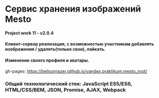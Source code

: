 # Сервис хранения изображений Mesto
#### Project work 11 - v2.0.4
#### Клиент-сервер реализация, с возможностью участникам добавлять изображения / удалять(только свои), лайкать.
#### Изменение своего профиля и аватары.
gh-pages: 
https://belisonrazer.github.io/yandex.praktikum.mesto_root/

### Общий технологический стек: JavaScript ES5/ES6, HTML/CSS/BEM, JSON, Promise, AJAX, Webpack
